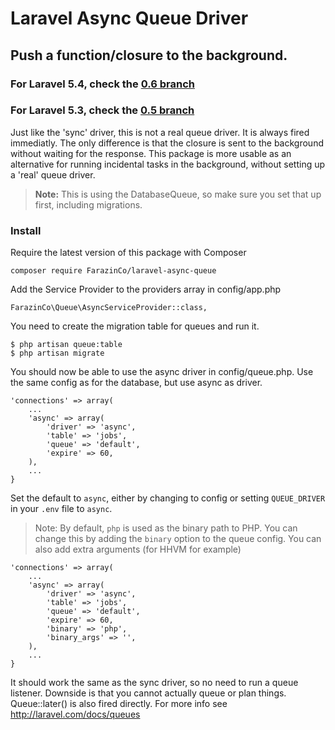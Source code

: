 # Laravel Async Queue Driver

## Push a function/closure to the background.


### For Laravel 5.4, check the [0.6 branch](https://github.com/FarazinCo/laravel-async-queue/tree/v0.6.0)

### For Laravel 5.3, check the [0.5 branch](https://github.com/FarazinCo/laravel-async-queue/tree/v0.5.0)

Just like the 'sync' driver, this is not a real queue driver. It is always fired immediatly.
The only difference is that the closure is sent to the background without waiting for the response.
This package is more usable as an alternative for running incidental tasks in the background, without setting up a 'real' queue driver.

> **Note:** This is using the DatabaseQueue, so make sure you set that up first, including migrations.

### Install

Require the latest version of this package with Composer

    composer require FarazinCo/laravel-async-queue

Add the Service Provider to the providers array in config/app.php

    FarazinCo\Queue\AsyncServiceProvider::class,

You need to create the migration table for queues and run it.

    $ php artisan queue:table
    $ php artisan migrate

You should now be able to use the async driver in config/queue.php. Use the same config as for the database, but use async as driver.

    'connections' => array(
        ...
        'async' => array(
            'driver' => 'async',
            'table' => 'jobs',
            'queue' => 'default',
            'expire' => 60,
        ),
        ...
    }

Set the default to `async`, either by changing to config or setting `QUEUE_DRIVER` in your `.env` file to `async`.

> Note: By default, `php` is used as the binary path to PHP. You can change this by adding the `binary` option to the queue config. You can also add extra arguments (for HHVM for example)

    'connections' => array(
        ...
        'async' => array(
            'driver' => 'async',
            'table' => 'jobs',
            'queue' => 'default',
            'expire' => 60,
            'binary' => 'php',
            'binary_args' => '',
        ),
        ...
    }

It should work the same as the sync driver, so no need to run a queue listener. Downside is that you cannot actually queue or plan things. Queue::later() is also fired directly. For more info see http://laravel.com/docs/queues

